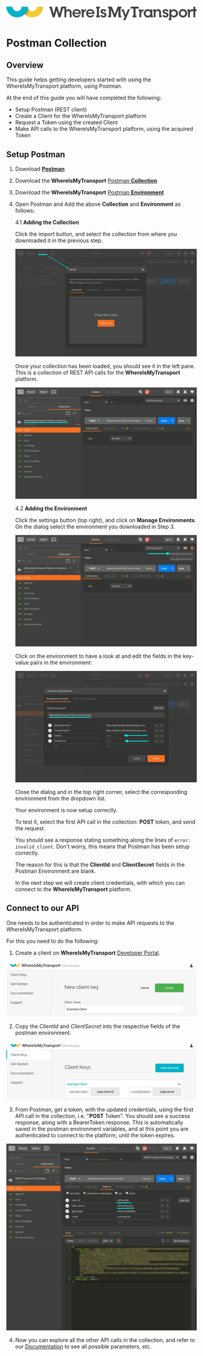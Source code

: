 ![](logo.svg)

# Postman Collection

## Overview

This guide helps getting developers started with using the WhereIsMyTransport platform, using Postman. 

At the end of this guide you will have completed the following:

- Setup Postman (REST client)
- Create a Client for the WhereIsMyTransport platform
- Request a Token using the created Client
- Make API calls to the WhereIsMyTransport platform, using the acquired Token

## Setup Postman

1. Download [**Postman**](https://www.getpostman.com/)
2. Download the **WhereIsMyTransport** [Postman **Collection**](PlatformCollection.json)
3. Download the **WhereIsMyTransport** [Postman **Environment**](PlatformEnvironment.json)
4. Open Postman and Add the above **Collection** and **Environment** as follows:

    4.1 **Adding the Collection**
    
    Click the import button, and select the collection from where you downloaded it in the previous step.

    ![](postman_1_import_collection.png)

    Once your collection has been loaded, you should see it in the left pane. This is a collection of REST API calls for the **WhereIsMyTransport** platform.

    ![](postman_2_import_done.png)

    4.2 **Adding the Environment**

    Click the settings button (top right), and click on **Manage Environments**. 
    On the dialog select the environment you downloaded in Step 3.

    ![](postman_3_import_environment.png) 
    
    Click on the environment to have a look at and edit the fields in the key-value pairs in the environment:
    
    ![](postman_4_environment.png)

    Close the dialog and in the top right corner, select the corresponding environment from the dropdown list.

    Your environment is now setup correctly.

    To test it, select the first API call in the collection: **POST** token, and send the request. 
    
    You should see a response stating something along the lines of `error: invalid_client`. Don't worry, this means that Postman has been setup correctly. 
    
    The reason for this is that the **ClientId** and **ClientSecret** fields in the Postman Environment are blank.
    
    In the next step we will create client credentials, with which you can connect to the **WhereIsMyTransport** platform.
     
     
## Connect to our API

One needs to be authenticated in order to make API requests to the WhereIsMyTransport platform. 

For this you need to do the following:

1. Create a client on **WhereIsMyTransport** [Developer Portal](https://developer.whereismytransport.com/).

![](devportal_client_create.png)

2. Copy the *ClientId* and *ClientSecret* into the respective fields of the postman environment.

![](devportal_client.png)

3. From Postman, get a token, with the updated credentials, using the first API call in the collection, i.e. "**POST** Token". You should see a success response, along with a BearerToken response. This is automatically saved in the postman environment variables, and at this point you are authenticated to connect to the platform, until the token expires.

![](postman_5_token.png)

4. Now you can explore all the other API calls in the collection, and refer to our [Documentation](https://developer.whereismytransport.com/documentation) to see all possible parameters, etc.

